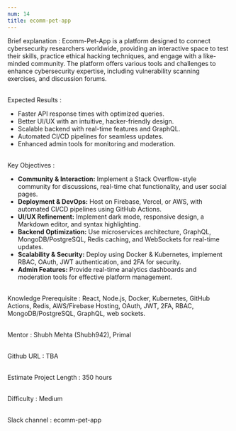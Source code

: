 ```yaml
---
num: 14
title: ecomm-pet-app
---
```


Brief explanation 
: Ecomm-Pet-App is a platform designed to connect cybersecurity researchers worldwide, providing an interactive space to test their skills, practice ethical hacking techniques, and engage with a like-minded community. The platform offers various tools and challenges to enhance cybersecurity expertise, including vulnerability scanning exercises, and discussion forums.
<br><br>

Expected Results
: 
* Faster API response times with optimized queries.
* Better UI/UX with an intuitive, hacker-friendly design.
* Scalable backend with real-time features and GraphQL.
* Automated CI/CD pipelines for seamless updates.
* Enhanced admin tools for monitoring and moderation.
<br><br>

Key Objectives
: 
* **Community & Interaction:** Implement a Stack Overflow-style community for discussions, real-time chat functionality, and user social pages.
* **Deployment & DevOps:** Host on Firebase, Vercel, or AWS, with automated CI/CD pipelines using GitHub Actions.
* **UI/UX Refinement:** Implement dark mode, responsive design, a Markdown editor, and syntax highlighting.
* **Backend Optimization:** Use microservices architecture, GraphQL, MongoDB/PostgreSQL, Redis caching, and WebSockets for real-time updates.
* **Scalability & Security:** Deploy using Docker & Kubernetes, implement RBAC, OAuth, JWT authentication, and 2FA for security.
* **Admin Features:** Provide real-time analytics dashboards and moderation tools for effective platform management.
<br><br>

Knowledge Prerequisite
: React, Node.js, Docker, Kubernetes, GitHub Actions, Redis, AWS/Firebase Hosting, OAuth, JWT, 2FA, RBAC, MongoDB/PostgreSQL, GraphQL, web sockets.
<br><br>

Mentor
: Shubh Mehta (Shubh942), Primal
<br><br>

Github URL
: TBA
<br><br>

Estimate Project Length
: 350 hours
<br><br>

Difficulty
: Medium
<br><br>

Slack channel
: ecomm-pet-app
<br><br>
